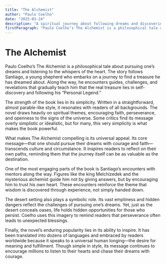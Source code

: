```yaml
---
title: "The Alchemist"
author: "Paulo Coelho"
date: "2025-03-24"
description: "A spiritual journey about following dreams and discovering one’s destiny."
firstParagraph: "Paulo Coelho’s The Alchemist is a philosophical tale about pursuing one’s dreams and listening to the whispers of the heart. The story follows Santiago, a young shepherd who embarks on a journey to find a treasure he has dreamed about. Along the way, he encounters guides, challenges, and revelations that gradually teach him that the real treasure lies in self-discovery and following his “Personal Legend.”"
---
```


# The Alchemist

Paulo Coelho’s The Alchemist is a philosophical tale about pursuing one’s dreams and listening to the whispers of the heart. The story follows Santiago, a young shepherd who embarks on a journey to find a treasure he has dreamed about. Along the way, he encounters guides, challenges, and revelations that gradually teach him that the real treasure lies in self-discovery and following his “Personal Legend.”

The strength of the book lies in its simplicity. Written in a straightforward, almost parable-like style, it resonates with readers of all backgrounds. The novel draws heavily on spiritual themes, encouraging faith, perseverance, and openness to the signs of the universe. Some critics find its message overly simplistic or idealistic, but for many, this very simplicity is what makes the book powerful.

What makes The Alchemist compelling is its universal appeal. Its core message—that one should pursue their dreams with courage and faith—transcends culture and circumstance. It inspires readers to reflect on their own paths, reminding them that the journey itself can be as valuable as the destination.

One of the most engaging parts of the book is Santiago’s encounters with mentors along the way. Figures like the king Melchizedek and the mysterious alchemist guide him not by giving answers, but by encouraging him to trust his own heart. These encounters reinforce the theme that wisdom is discovered through experience, not simply handed down.

The desert setting also plays a symbolic role. Its vast emptiness and hidden dangers reflect the challenges of pursuing one’s dreams. Yet, just as the desert conceals oases, life holds hidden opportunities for those who persist. Coelho uses this imagery to remind readers that perseverance often leads to unexpected blessings.

Finally, the novel’s enduring popularity lies in its ability to inspire. It has been translated into dozens of languages and embraced by readers worldwide because it speaks to a universal human longing—the desire for meaning and fulfillment. Though simple in style, its message continues to encourage millions to listen to their hearts and chase their dreams with courage.
